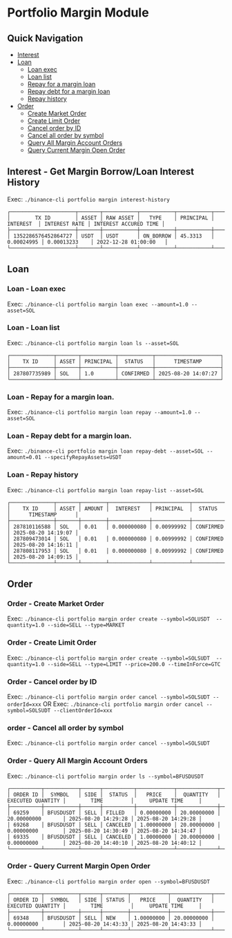 # Portfolio Margin Module

## Quick Navigation
- [Interest](#interest---get-margin-borrowloan-interest-history)
- [Loan](#loan)
  - [Loan exec](#loan---loan-exec)
  - [Loan list](#loan---loan-list)
  - [Repay for a margin loan](#loan---repay-for-a-margin-loan)
  - [Repay debt for a margin loan](#loan---repay-debt-for-a-margin-loan)
  - [Repay history](#loan---repay-history)
- [Order](#order)
  - [Create Market Order](#order---create-market-order)
  - [Create Limit Order](#order---create-limit-order)
  - [Cancel order by ID](#order---cancel-order-by-id)
  - [Cancel all order by symbol](#order---cancel-all-order-by-symbol)
  - [Query All Margin Account Orders](#order---query-all-margin-account-orders)
  - [Query Current Margin Open Order](#order---query-current-margin-open-order)

## Interest - Get Margin Borrow/Loan Interest History
Exec: `./binance-cli portfolio margin interest-history`
```shell
┌─────────────────────┬───────┬───────────┬───────────┬───────────┬────────────┬───────────────┬───────────────────────┐
│        TX ID        │ ASSET │ RAW ASSET │   TYPE    │ PRINCIPAL │  INTEREST  │ INTEREST RATE │ INTEREST ACCURED TIME │
├─────────────────────┼───────┼───────────┼───────────┼───────────┼────────────┼───────────────┼───────────────────────┤
│ 1352286576452864727 │ USDT  │ USDT      │ ON_BORROW │ 45.3313   │ 0.00024995 │ 0.00013233    │ 2022-12-28 01:00:00   │
└─────────────────────┴───────┴───────────┴───────────┴───────────┴────────────┴───────────────┴───────────────────────┘
```

## Loan

### Loan - Loan exec
Exec: `./binance-cli portfolio margin loan exec --amount=1.0 --asset=SOL`

### Loan - Loan list
Exec: `./binance-cli portfolio margin loan ls --asset=SOL`
```shell
┌──────────────┬───────┬───────────┬───────────┬─────────────────────┐
│    TX ID     │ ASSET │ PRINCIPAL │  STATUS   │      TIMESTAMP      │
├──────────────┼───────┼───────────┼───────────┼─────────────────────┤
│ 287807735989 │ SOL   │ 1.0       │ CONFIRMED │ 2025-08-20 14:07:27 │
└──────────────┴───────┴───────────┴───────────┴─────────────────────┘
```

### Loan - Repay for a margin loan.
Exec: `./binance-cli portfolio margin loan repay --amount=1.0 --asset=SOL`

### Loan - Repay debt for a margin loan.
Exec: `./binance-cli portfolio margin loan repay-debt --asset=SOL --amount=0.01 --specifyRepayAssets=USDT`

### Loan - Repay history
Exec: `./binance-cli portfolio margin loan repay-list --asset=SOL`
```shell
┌──────────────┬───────┬────────┬─────────────┬────────────┬───────────┬─────────────────────┐
│    TX ID     │ ASSET │ AMOUNT │  INTEREST   │ PRINCIPAL  │  STATUS   │      TIMESTAMP      │
├──────────────┼───────┼────────┼─────────────┼────────────┼───────────┼─────────────────────┤
│ 287810116588 │ SOL   │ 0.01   │ 0.000000080 │ 0.00999992 │ CONFIRMED │ 2025-08-20 14:19:07 │
│ 287809473014 │ SOL   │ 0.01   │ 0.000000080 │ 0.00999992 │ CONFIRMED │ 2025-08-20 14:16:11 │
│ 287808117953 │ SOL   │ 0.01   │ 0.000000080 │ 0.00999992 │ CONFIRMED │ 2025-08-20 14:09:15 │
└──────────────┴───────┴────────┴─────────────┴────────────┴───────────┴─────────────────────┘
```

## Order

### Order - Create Market Order
Exec: `./binance-cli portfolio margin order create --symbol=SOLUSDT  --quantity=1.0 --side=SELL --type=MARKET`

### Order - Create Limit Order
Exec: `./binance-cli portfolio margin order create --symbol=SOLSUDT  --quantity=1.0 --side=SELL --type=LIMIT --price=200.0 --timeInForce=GTC`

### Order - Cancel order by ID
Exec: `./binance-cli portfolio margin order cancel --symbol=SOLSUDT --orderId=xxx`
OR
Exec: `./binance-cli portfolio margin order cancel --symbol=SOLSUDT --clientOrderId=xxx`

### order - Cancel all order by symbol
Exec: `./binance-cli portfolio margin order cancel --symbol=SOLSUDT`

### Order - Query All Margin Account Orders
Exec: `./binance-cli portfolio margin order ls --symbol=BFUSDUSDT`
```shell
┌──────────┬───────────┬──────┬──────────┬────────────┬─────────────┬───────────────────┬─────────────────────┬─────────────────────┐
│ ORDER ID │  SYMBOL   │ SIDE │  STATUS  │   PRICE    │  QUANTITY   │ EXECUTED QUANTITY │        TIME         │     UPDATE TIME     │
├──────────┼───────────┼──────┼──────────┼────────────┼─────────────┼───────────────────┼─────────────────────┼─────────────────────┤
│ 69259    │ BFUSDUSDT │ SELL │ FILLED   │ 0.00000000 │ 20.00000000 │ 20.00000000       │ 2025-08-20 14:29:28 │ 2025-08-20 14:29:28 │
│ 69268    │ BFUSDUSDT │ SELL │ CANCELED │ 1.00000000 │ 20.00000000 │ 0.00000000        │ 2025-08-20 14:30:49 │ 2025-08-20 14:34:47 │
│ 69335    │ BFUSDUSDT │ SELL │ CANCELED │ 1.00000000 │ 20.00000000 │ 0.00000000        │ 2025-08-20 14:40:10 │ 2025-08-20 14:40:12 │
└──────────┴───────────┴──────┴──────────┴────────────┴─────────────┴───────────────────┴─────────────────────┴─────────────────────┘
```

### Order - Query Current Margin Open Order
Exec: `./binance-cli portfolio margin order open --symbol=BFUSDUSDT`
```shell
┌──────────┬───────────┬──────┬────────┬────────────┬─────────────┬───────────────────┬─────────────────────┬─────────────────────┐
│ ORDER ID │  SYMBOL   │ SIDE │ STATUS │   PRICE    │  QUANTITY   │ EXECUTED QUANTITY │        TIME         │     UPDATE TIME     │
├──────────┼───────────┼──────┼────────┼────────────┼─────────────┼───────────────────┼─────────────────────┼─────────────────────┤
│ 69348    │ BFUSDUSDT │ SELL │ NEW    │ 1.00000000 │ 20.00000000 │ 0.00000000        │ 2025-08-20 14:43:33 │ 2025-08-20 14:43:33 │
└──────────┴───────────┴──────┴────────┴────────────┴─────────────┴───────────────────┴─────────────────────┴─────────────────────┘
```
